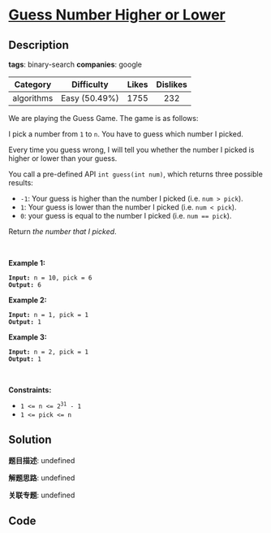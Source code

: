 # [Guess Number Higher or Lower](https://leetcode.com/problems/guess-number-higher-or-lower/description/)

## Description

**tags**: binary-search
**companies**: google

| Category | Difficulty | Likes | Dislikes |
| :------: | :--------: | :---: | :------: |
| algorithms | Easy (50.49%) | 1755 | 232 |

<p>We are playing the Guess Game. The game is as follows:</p>

<p>I pick a number from <code>1</code> to <code>n</code>. You have to guess which number I picked.</p>

<p>Every time you guess wrong, I will tell you whether the number I picked is higher or lower than your guess.</p>

<p>You call a pre-defined API <code>int guess(int num)</code>, which returns three possible results:</p>

<ul>
	<li><code>-1</code>: Your guess is higher than the number I picked (i.e. <code>num &gt; pick</code>).</li>
	<li><code>1</code>: Your guess is lower than the number I picked (i.e. <code>num &lt; pick</code>).</li>
	<li><code>0</code>: your guess is equal to the number I picked (i.e. <code>num == pick</code>).</li>
</ul>

<p>Return <em>the number that I picked</em>.</p>

<p>&nbsp;</p>
<p><strong class="example">Example 1:</strong></p>

<pre><code><strong>Input:</strong> n = 10, pick = 6
<strong>Output:</strong> 6</code></pre>

<p><strong class="example">Example 2:</strong></p>

<pre><code><strong>Input:</strong> n = 1, pick = 1
<strong>Output:</strong> 1</code></pre>

<p><strong class="example">Example 3:</strong></p>

<pre><code><strong>Input:</strong> n = 2, pick = 1
<strong>Output:</strong> 1</code></pre>

<p>&nbsp;</p>
<p><strong>Constraints:</strong></p>

<ul>
	<li><code>1 &lt;= n &lt;= 2<sup>31</sup> - 1</code></li>
	<li><code>1 &lt;= pick &lt;= n</code></li>
</ul>



## Solution

**题目描述**: undefined

**解题思路**: undefined

**关联专题**: undefined

## Code